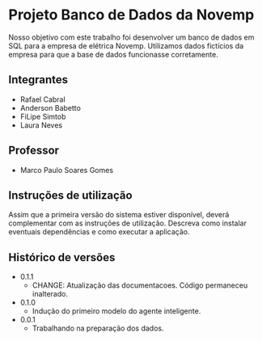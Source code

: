 # Projeto Banco de Dados da Novemp

Nosso objetivo com este trabalho foi desenvolver um banco de dados em SQL para a empresa de elétrica Novemp. Utilizamos dados fictícios da empresa para que a base de dados funcionasse corretamente.

## Integrantes

* Rafael Cabral 
* Anderson Babetto
* FiLipe Simtob
* Laura Neves

## Professor

* Marco Paulo Soares Gomes

## Instruções de utilização

Assim que a primeira versão do sistema estiver disponível, deverá complementar com as instruções de utilização. Descreva como instalar eventuais dependências e como executar a aplicação.

## Histórico de versões

* 0.1.1
    * CHANGE: Atualização das documentacoes. Código permaneceu inalterado.
* 0.1.0
    * Indução do primeiro modelo do agente inteligente.
* 0.0.1
    * Trabalhando na preparação dos dados.


